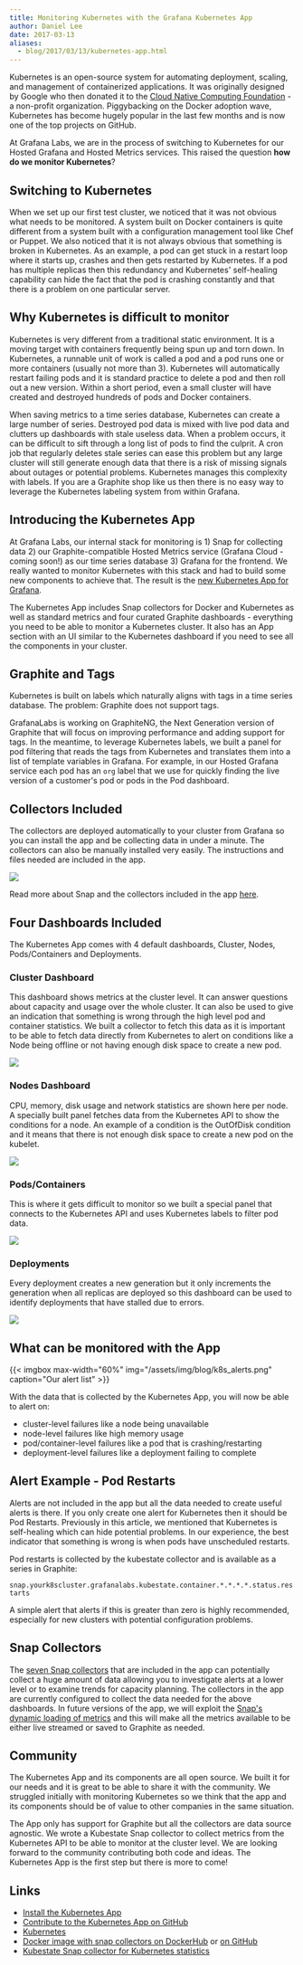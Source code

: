```yaml
---
title: Monitoring Kubernetes with the Grafana Kubernetes App
author: Daniel Lee
date: 2017-03-13
aliases:
  - blog/2017/03/13/kubernetes-app.html
---
```


Kubernetes is an open-source system for automating deployment, scaling, and management of containerized applications. It was originally designed by Google who then donated it to the [Cloud Native Computing Foundation](https://www.cncf.io/) - a non-profit organization. Piggybacking on the Docker adoption wave, Kubernetes has become hugely popular in the last few months and is now one of the top projects on GitHub.

At Grafana Labs, we are in the process of switching to Kubernetes for our Hosted Grafana and Hosted Metrics services. This raised the question **how do we monitor Kubernetes**?

## Switching to Kubernetes

When we set up our first test cluster, we noticed that it was not obvious what needs to be monitored. A system built on Docker containers is quite different from a system built with a configuration management tool like Chef or Puppet. We also noticed that it is not always obvious that something is broken in Kubernetes. As an example, a pod can get stuck in a restart loop where it starts up, crashes and then gets restarted by Kubernetes. If a pod has multiple replicas then this redundancy and Kubernetes' self-healing capability can hide the fact that the pod is crashing constantly and that there is a problem on one particular server.

## Why Kubernetes is difficult to monitor

Kubernetes is very different from a traditional static environment. It is a moving target with containers frequently being spun up and torn down. In Kubernetes, a runnable unit of work is called a pod and a pod runs one or more containers (usually not more than 3).
Kubernetes will automatically restart failing pods and it is standard practice to delete a pod and then roll out a new version. Within a short period, even a small cluster will have created and destroyed hundreds of pods and Docker containers.

When saving metrics to a time series database, Kubernetes can create a large number of series. Destroyed pod data is mixed with live pod data and clutters up dashboards with stale useless data. When a problem occurs, it can be difficult to sift through a long list of pods to find the culprit. A cron job that regularly deletes stale series can ease this problem but any large cluster will still generate enough data that there is a risk of missing signals about outages or potential problems. Kubernetes manages this complexity with labels. If you are a Graphite shop like us then there is no easy way to leverage the Kubernetes labeling system from within Grafana.

## Introducing the Kubernetes App

At Grafana Labs, our internal stack for monitoring is 1) Snap for collecting data 2) our Graphite-compatible Hosted Metrics service (Grafana Cloud - coming soon!) as our time series database 3) Grafana for the frontend. We really wanted to monitor Kubernetes with this stack and had to build some new components to achieve that. The result is the [new Kubernetes App for Grafana](https://grafana.net/plugins/raintank-kubernetes-app).

The Kubernetes App includes Snap collectors for Docker and Kubernetes as well as standard metrics and four curated Graphite dashboards  - everything you need to be able to monitor a Kubernetes cluster. It also has an App section with an UI similar to the Kubernetes dashboard if you need to see all the components in your cluster.

## Graphite and Tags

Kubernetes is built on labels which naturally aligns with tags in a time series database. The problem: Graphite does not support tags.

GrafanaLabs is working on GraphiteNG, the Next Generation version of Graphite that will focus on improving performance and adding support for tags. In the meantime, to leverage Kubernetes labels, we built a panel for pod filtering that reads the tags from Kubernetes and translates them into a list of template variables in Grafana. For example, in our Hosted Grafana service each pod has an `org` label that we use for quickly finding the live version of a customer's pod or pods in the Pod dashboard.

## Collectors Included

The collectors are deployed automatically to your cluster from Grafana so you can install the app and be collecting data in under a minute. The collectors can also be manually installed very easily. The instructions and files needed are included in the app.

![](/assets/img/blog/k8s_app_deploybutton.png)

Read more about Snap and the collectors included in the app [here](https://github.com/grafana/kubernetes-app#technical-details).

## Four Dashboards Included

The Kubernetes App comes with 4 default dashboards, Cluster, Nodes, Pods/Containers and Deployments.

### Cluster Dashboard

This dashboard shows metrics at the cluster level. It can answer questions about capacity and usage over the whole cluster. It can also be used to give an indication that something is wrong through the high level pod and container statistics. We built a collector to fetch this data as it is important to be able to fetch data directly from Kubernetes to alert on conditions like a Node being offline or not having enough disk space to create a new pod.

![](/assets/img/blog/k8s_app_cluster_dashboard.png)

### Nodes Dashboard

CPU, memory, disk usage and network statistics are shown here per node. A specially built panel fetches data from the Kubernetes API to show the conditions for a node. An example of a condition is the OutOfDisk condition and it means that there is not enough disk space to create a new pod on the kubelet.

![](/assets/img/blog/k8s_app_node_dashboard.png)

### Pods/Containers

This is where it gets difficult to monitor so we built a special panel that connects to the Kubernetes API and uses Kubernetes labels to filter pod data.

![](/assets/img/blog/k8s_app_pod_dashboard_ops.png)

### Deployments

Every deployment creates a new generation but it only increments the generation when all replicas are deployed so this dashboard can be used to identify deployments that have stalled due to errors.

![](/assets/img/blog/k8s_app_pod_dashboard_deployments.png)

## What can be monitored with the App

{{< imgbox max-width="60%" img="/assets/img/blog/k8s_alerts.png" caption="Our alert list" >}}

With the data that is collected by the Kubernetes App, you will now be able to alert on:

- cluster-level failures like a node being unavailable
- node-level failures like high memory usage
- pod/container-level failures like a pod that is crashing/restarting
- deployment-level failures like a deployment failing to complete

## Alert Example - Pod Restarts

Alerts are not included in the app but all the data needed to create useful alerts is there. If you only create one alert for Kubernetes then it should be Pod Restarts. Previously in this article, we mentioned that Kubernetes is self-healing which can hide potential problems. In our experience, the best indicator that something is wrong is when pods have unscheduled restarts.

Pod restarts is collected by the kubestate collector and is available as a series in Graphite:

`snap.yourk8scluster.grafanalabs.kubestate.container.*.*.*.*.status.restarts`

A simple alert that alerts if this is greater than zero is highly recommended, especially for new clusters with potential configuration problems.

## Snap Collectors

The [seven Snap collectors](https://github.com/raintank/kubernetes-app/blob/master/README.md#technical-details) that are included in the app can potentially collect a huge amount of data allowing you to investigate alerts at a lower level or to examine trends for capacity planning. The collectors in the app are currently configured to collect the data needed for the above dashboards. In future versions of the app, we will exploit the [Snap's dynamic loading of metrics](https://blog.raintank.io/using-grafana-with-intels-snap-for-ad-hoc-metric-exploration/) and this will make all the metrics available to be either live streamed or saved to Graphite as needed.

## Community

The Kubernetes App and its components are all open source. We built it for our needs and it is great to be able to share it with the community. We struggled initially with monitoring Kubernetes so we think that the app and its components should be of value to other companies in the same situation.

The App only has support for Graphite but all the collectors are data source agnostic. We wrote a Kubestate Snap collector to collect metrics from the Kubernetes API to be able to monitor at the cluster level. We are looking forward to the community contributing both code and ideas. The Kubernetes App is the first step but there is more to come!

## Links

- [Install the Kubernetes App](https://grafana.net/plugins/raintank-kubernetes-app)
- [Contribute to the Kubernetes App on GitHub](https://github.com/raintank/kubernetes-app)
- [Kubernetes](https://kubernetes.io/)
- [Docker image with snap collectors on DockerHub](https://hub.docker.com/r/raintank/snap_k8s/) or [on GitHub](https://github.com/raintank/snap_k8s)
- [Kubestate Snap collector for Kubernetes statistics](https://github.com/raintank/snap-plugin-collector-kubestate)
